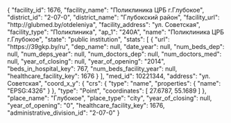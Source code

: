 {
    "facility_id": 1676,
    "facility_name": "Поликлиника ЦРБ г.Глубокое",
    "district_id": "2-07-0",
    "district_name": "Глубокский район",
    "facility_url": "http:\/\/glubmed.by\/otdeleniya",
    "facility_address": "ул. Советская",
    "facility_type": "Поликлиника",
    "ap_1": "240А",
    "name": "Поликлиника ЦРБ г.Глубокое",
    "state": "public institution",
    "stats": [
        {
            "url": "https:\/\/39gkp.by\/ru",
            "dep_name": null,
            "date_year": null,
            "num_beds_dep": null,
            "num_deps_year": null,
            "num_doctors_dep": null,
            "num_doctors_med": null,
            "year_of_closing": null,
            "year_of_opening": "2014",
            "beds_in_hospital_key": 767,
            "num_beds_facility_year": null,
            "healthcare_facility_key": 1676
        }
    ],
    "med_id": 10221344,
    "address": "ул. Советская",
    "coord_x_y": {
        "crs": {
            "type": "name",
            "properties": {
                "name": "EPSG:4326"
            }
        },
        "type": "Point",
        "coordinates": [
            27.6787,
            55.1689
        ]
    },
    "place_name": "Глубокое",
    "place_type": "city",
    "year_of_closing": null,
    "year_of_opening": "0",
    "healthcare_facility_key": 1676,
    "administrative_division_id": "2-07-0"
}